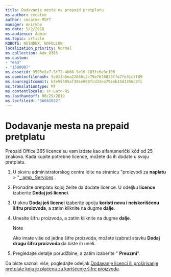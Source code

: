 ```yaml
---
title: Dodavanje mesta na prepaid pretplatu
ms.author: cmcatee
author: cmcatee-MSFT
manager: mnirkhe
ms.date: 5/2/2018
ms.audience: Admin
ms.topic: article
ROBOTS: NOINDEX, NOFOLLOW
localization_priority: Normal
ms.collection: Adm_O365
ms.custom:
- "663"
- "1500007"
ms.assetid: 9595e2e7-5f72-4b08-9e16-183fc6e9c108
ms.openlocfilehash: 5c01fa5ea22686c2c79e7678823ffa7fe31c3f89
ms.sourcegitcommit: b3e55405af384e868fcd32ea794eb15d1356c3fc
ms.translationtype: MT
ms.contentlocale: sr-Latn-RS
ms.lasthandoff: 08/29/2019
ms.locfileid: "36661022"
---
```

# <a name="add-seats-to-a-prepaid-subscription"></a>Dodavanje mesta na prepaid pretplatu

Prepaid Office 365 licence su vam izdate kao alfanumerički kôd od 25 znakova. Kada kupite potrebne licence, možete da ih dodate u svoju pretplatu. 

1. U okviru administratorskog centra idite na stranicu "proizvodi za **naplatu** > "[_ amp_ Services](https://go.microsoft.com/fwlink/p/?linkid=842054) .

2. Pronađite pretplatu kojoj želite da dodate licence. U odeljku **licence** izaberite **Dodaj još licenci**.

3. U oknu **Dodaj još licenci** izaberite opciju **koristi novu i neiskorišćenu šifru proizvoda**, a zatim kliknite na dugme **dalje**.

4. Unesite šifru proizvoda, a zatim kliknite na dugme **dalje**.

    > [!NOTE]
    > Ako imate više od jedne šifre proizvoda, možete izabrati stavku **Dodaj drugu šifru proizvoda** da biste ih uneli.

5. Pregledajte detalje porudžbine, a zatim izaberite " **Preuzmi**".

Da biste saznali više, pogledajte odeljak [Dodavanje licenci ili proširivanje pretplate koja je plaćena za korišćenje šifre proizvoda](https://docs.microsoft.com/office365/admin/misc/add-licenses-using-product-key).